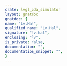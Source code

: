 ```yaml
---
crate: lvgl_ada_simulator
layout: gnatdoc
gnatdoc: {
name: "Lv.Hal",
qualified_name: "Lv.Hal",
signature: "lv.hal",
enclosing: "lv",
is_private: false,
documentation: "",
documentation_snippet: "",
}
---
```

